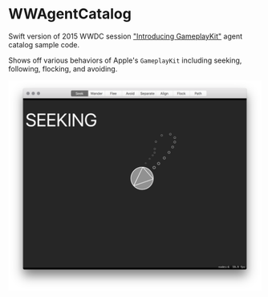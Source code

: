 # WWAgentCatalog
Swift version of 2015 WWDC session ["Introducing GameplayKit"](https://developer.apple.com/videos/play/wwdc2015/608/) agent catalog sample code.

Shows off various behaviors of Apple's `GameplayKit` including seeking, following, flocking, and avoiding.

![Screenshot](https://github.com/bgayman/WWAgentCatalog/blob/master/Screenshot.png)
